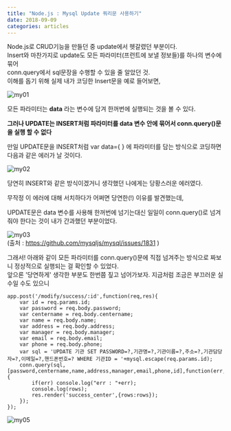 ```yaml
---
title: "Node.js : Mysql Update 쿼리문 사용하기"
date: 2018-09-09
categories: articles
---
```


Node.js로 CRUD기능을 만들던 중 update에서 헷갈렸던 부분이다.   
Insert와 마찬가지로 update도 모든 파라미터(프런트에 보낼 정보들)를 하나의 변수에 묶어  
conn.query에서 sql문장을 수행할 수 있을 줄 알았던 것.  
이해를 돕기 위해 실제 내가 코딩한 Insert문을 예로 들어보면,  

![my01](https://user-images.githubusercontent.com/29648470/45261008-8c987900-b431-11e8-9363-03b5d95a87d4.png)  

모든 파라미터는 **data** 라는 변수에 담겨 한꺼번에 실행되는 것을 볼 수 있다.  

**그러나 UPDATE는 INSERT처럼 파라미터를 data 변수 안에 묶어서 conn.query()문을 실행 할 수 없다**  

만일 UPDATE문을 INSERT처럼 var data={ } 에 파라미터를 담는 방식으로 코딩하면 다음과 같은 에러가 날 것이다.  

![my02](https://user-images.githubusercontent.com/29648470/45261057-054c0500-b433-11e8-9f1a-57ce29a9fa3d.png)  

당연히 INSERT와 같은 방식이겠거니 생각했던 나에게는 당황스러운 에러였다.  

무작정 이 에러에 대해 서치하다가 어쩌면 당연한(!) 이유를 발견했는데,  

UPDATE문은 data 변수를 사용해 한꺼번에 넘기는대신 일일이 conn.query()로 넘겨줘야 한다는 것이 내가 간과했던 부분이었다.  

![my03](https://user-images.githubusercontent.com/29648470/45261079-dbdfa900-b433-11e8-8a0b-02a9db48e42d.png)  
(출처 : <https://github.com/mysqljs/mysql/issues/1831> )  

그래서! 아래와 같이 모든 파라미터를 conn.query()문에 직접 넘겨주는 방식으로 짜보니 정상적으로 실행되는 걸 확인할 수 있었다.  
앞으론 '당연하게' 생각한 부분도 한번쯤 짚고 넘어가보자. 지금처럼 조금은 부끄러운 실수일 수도 있으니  

```
app.post('/modify/success/:id',function(req,res){
	var id = req.params.id;
	var password = req.body.password;
	var centername = req.body.centername;
	var name = req.body.name;
	var address = req.body.address;
	var manager = req.body.manager;
	var email = req.body.email;
	var phone = req.body.phone;
	var sql = 'UPDATE 기관 SET PASSWORD=?,기관명=?,기관이름=?,주소=?,기관담당자=?,이메일=?,핸드폰번호=? WHERE 기관ID = '+mysql.escape(req.params.id);
	conn.query(sql,[password,centername,name,address,manager,email,phone,id],function(err,rows){
		if(err) console.log("err : "+err);
		console.log(rows);
		res.render('success_center',{rows:rows});
	});
});
```  

![my05](https://user-images.githubusercontent.com/29648470/45261170-7e009080-b436-11e8-9ced-7ae3c9e34431.png)  












